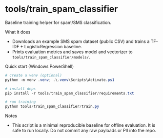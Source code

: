 # tools/train_spam_classifier

Baseline training helper for spam/SMS classification.

What it does
- Downloads an example SMS spam dataset (public CSV) and trains a TF-IDF + LogisticRegression baseline.
- Prints evaluation metrics and saves model and vectorizer to `tools/train_spam_classifier/models/`.

Quick start (Windows PowerShell)

```powershell
# create a venv (optional)
python -m venv .venv; .\.venv\Scripts\Activate.ps1

# install deps
pip install -r tools/train_spam_classifier/requirements.txt

# run training
python tools/train_spam_classifier/train.py
```

Notes
- This script is a minimal reproducible baseline for offline evaluation. It is safe to run locally. Do not commit any raw payloads or PII into the repo.
